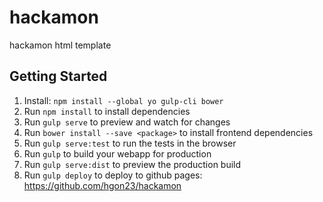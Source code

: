 # hackamon
hackamon html template

## Getting Started

1. Install: `npm install --global yo gulp-cli bower`
1. Run `npm install` to install dependencies
1. Run `gulp serve` to preview and watch for changes
1. Run `bower install --save <package>` to install frontend dependencies
1. Run `gulp serve:test` to run the tests in the browser
1. Run `gulp` to build your webapp for production
1. Run `gulp serve:dist` to preview the production build
1. Run `gulp deploy` to deploy to github pages: https://github.com/hgon23/hackamon
